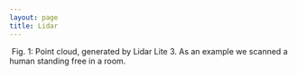 ```yaml
---
layout: page
title: Lidar
---
```


<span class="image fit">
        <img src="{{ 'assets/images/animated.gif ' | absolute_url }}" alt=""/>
        Fig. 1: Point cloud, generated by Lidar Lite 3. As an example we scanned a human standing free in a room.
</span>